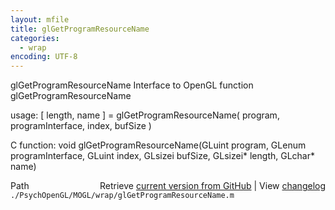 ```yaml
---
layout: mfile
title: glGetProgramResourceName
categories:
  - wrap
encoding: UTF-8
---
```


glGetProgramResourceName  Interface to OpenGL function glGetProgramResourceName  

usage:  [ length, name ] = glGetProgramResourceName( program, programInterface, index, bufSize )  

C function:  void glGetProgramResourceName(GLuint program, GLenum programInterface, GLuint index, GLsizei bufSize, GLsizei\* length, GLchar\* name)  


<div class="code_header" style="text-align:right;">
  <span style="float:left;">Path&nbsp;&nbsp;</span> <span class="counter">Retrieve <a href=
  "https://raw.github.com/Psychtoolbox-3/Psychtoolbox-3/beta/./PsychOpenGL/MOGL/wrap/glGetProgramResourceName.m">current version from GitHub</a> | View <a href=
  "https://github.com/Psychtoolbox-3/Psychtoolbox-3/commits/beta/./PsychOpenGL/MOGL/wrap/glGetProgramResourceName.m">changelog</a></span>
</div>
<div class="code">
  <code>./PsychOpenGL/MOGL/wrap/glGetProgramResourceName.m</code>
</div>
